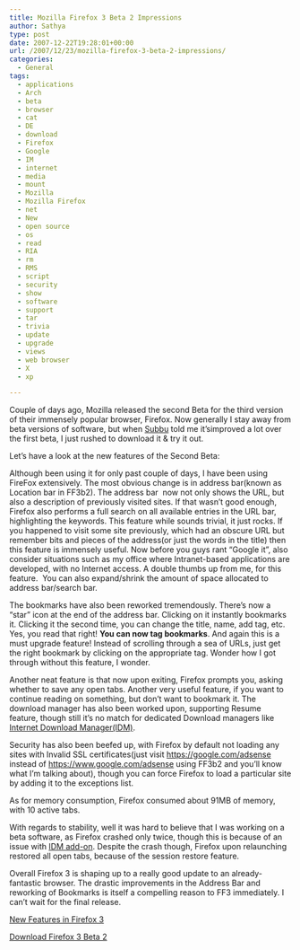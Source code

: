 ```yaml
---
title: Mozilla Firefox 3 Beta 2 Impressions
author: Sathya
type: post
date: 2007-12-22T19:28:01+00:00
url: /2007/12/23/mozilla-firefox-3-beta-2-impressions/
categories:
  - General
tags:
  - applications
  - Arch
  - beta
  - browser
  - cat
  - DE
  - download
  - Firefox
  - Google
  - IM
  - internet
  - media
  - mount
  - Mozilla
  - Mozilla Firefox
  - net
  - New
  - open source
  - os
  - read
  - RIA
  - rm
  - RMS
  - script
  - security
  - show
  - software
  - support
  - tar
  - trivia
  - update
  - upgrade
  - views
  - web browser
  - X
  - xp

---
```

Couple of days ago, Mozilla released the second Beta for the third version of their immensely popular browser, Firefox. Now generally I stay away from beta versions of software, but when [Subbu][1] told me it&#8217;simproved a lot over the first beta, I just rushed to download it & try it out.

Let&#8217;s have a look at the new features of the Second Beta:

<!--more--> Although been using it for only past couple of days, I have been using FireFox extensively. The most obvious change is in address bar(known as Location bar in FF3b2). The address bar  now not only shows the URL, but also a description of previously visited sites. If that wasn&#8217;t good enough, Firefox also performs a full search on all available entries in the URL bar, highlighting the keywords. This feature while sounds trivial, it just rocks. If you happened to visit some site previously, which had an obscure URL but remember bits and pieces of the address(or just the words in the title) then this feature is immensely useful. Now before you guys rant &#8220;Google it&#8221;, also consider situations such as my office where Intranet-based applications are developed, with no Internet access. A double thumbs up from me, for this feature.  You can also expand/shrink the amount of space allocated to address bar/search bar.

The bookmarks have also been reworked tremendously. There&#8217;s now a &#8220;star&#8221; icon at the end of the address bar. Clicking on it instantly bookmarks it. Clicking it the second time, you can change the title, name, add tag, etc. Yes, you read that right! **You can now tag bookmarks**. And again this is a must upgrade feature! Instead of scrolling through a sea of URLs, just get the right bookmark by clicking on the appropriate tag. Wonder how I got through without this feature, I wonder.

Another neat feature is that now upon exiting, Firefox prompts you, asking whether to save any open tabs. Another very useful feature, if you want to continue reading on something, but don&#8217;t want to bookmark it. The download manager has also been worked upon, supporting Resume feature, though still it&#8217;s no match for dedicated Download managers like [Internet Download Manager(IDM)][2].

Security has also been beefed up, with Firefox by default not loading any sites with Invalid SSL certificates(just visit <https://google.com/adsense> instead of <https://www.google.com/adsense> using FF3b2 and you&#8217;ll know what I&#8217;m talking about), though you can force Firefox to load a particular site by adding it to the exceptions list.

As for memory consumption, Firefox consumed about 91MB of memory, with 10 active tabs.

With regards to stability, well it was hard to believe that I was working on a beta software, as Firefox crashed only twice, though this is because of an issue with [IDM add-on][3]. Despite the crash though, Firefox upon relaunching restored all open tabs, because of the session restore feature.

Overall Firefox 3 is shaping up to a really good update to an already-fantastic browser. The drastic improvements in the Address Bar and reworking of Bookmarks is itself a compelling reason to FF3 immediately. I can&#8217;t wait for the final release.

[New Features in Firefox 3][4]
  
[Download Firefox 3 Beta 2][5]

 [1]: http://xubz.com/
 [2]: http://www.internetdownloadmanager.com/
 [3]: https://bugzilla.mozilla.org/show_bug.cgi?id=382356
 [4]: http://en-us.www.mozilla.com/en-US/firefox/3.0b2/releasenotes/#whatsnew
 [5]: http://en-us.www.mozilla.com/en-US/firefox/3.0b2/releasenotes/#download